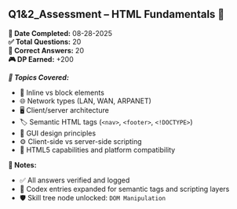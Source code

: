 ## Q1&2_Assessment – HTML Fundamentals 🧱

**📅 Date Completed:** 08-28-2025  
**✅ Total Questions:** 20  
**🎯 Correct Answers:** 20  
**🎮 DP Earned:** +200

***🧠 Topics Covered:***

- 🧩 Inline vs block elements
- 🌐 Network types (LAN, WAN, ARPANET)  
- 🖥️ Client/server architecture  
- 🏷️ Semantic HTML tags (`<nav>`, `<footer>`, `<!DOCTYPE>`)  
- 🎨 GUI design principles  
- ⚙️ Client-side vs server-side scripting  
- 📱 HTML5 capabilities and platform compatibility  

**📝 Notes:**

- ✅ All answers verified and logged  
- 📘 Codex entries expanded for semantic tags and scripting layers  
- 🛡️ Skill tree node unlocked: `DOM Manipulation`  
